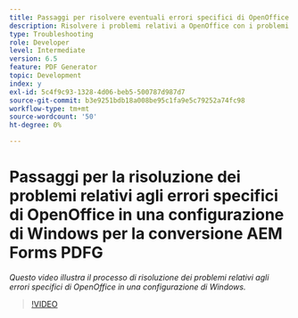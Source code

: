 ```yaml
---
title: Passaggi per risolvere eventuali errori specifici di OpenOffice in un'installazione di Windows
description: Risolvere i problemi relativi a OpenOffice con i problemi di PDF Generator durante l'installazione di Windows.
type: Troubleshooting
role: Developer
level: Intermediate
version: 6.5
feature: PDF Generator
topic: Development
index: y
exl-id: 5c4f9c93-1328-4d06-beb5-500787d987d7
source-git-commit: b3e9251bdb18a008be95c1fa9e5c79252a74fc98
workflow-type: tm+mt
source-wordcount: '50'
ht-degree: 0%

---
```


# Passaggi per la risoluzione dei problemi relativi agli errori specifici di OpenOffice in una configurazione di Windows per la conversione AEM Forms PDFG

*Questo video illustra il processo di risoluzione dei problemi relativi agli errori specifici di OpenOffice in una configurazione di Windows.*

>[!VIDEO](https://video.tv.adobe.com/v/335481?quality=12&learn=on)
